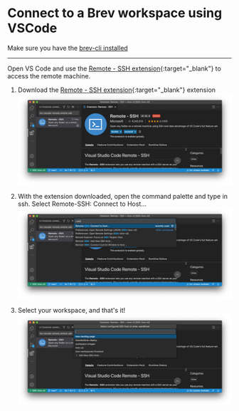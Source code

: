 # Connect to a Brev workspace using VSCode

Make sure you have the [brev-cli installed](/)

---

Open VS Code and use the [Remote - SSH extension](https://marketplace.visualstudio.com/items?itemName=ms-vscode-remote.remote-ssh){:target="_blank"} to access the remote machine.

1. Download the [Remote - SSH extension](https://marketplace.visualstudio.com/items?itemName=ms-vscode-remote.remote-ssh){:target="_blank"} extension
![Screenshot](media/vscode1.png)

2. With the extension downloaded, open the command palette and type in ssh. Select Remote-SSH: Connect to Host...
![Screenshot](media/vscode2.png)

3. Select your workspace, and that's it!
![Screenshot](media/vscode3.png)
